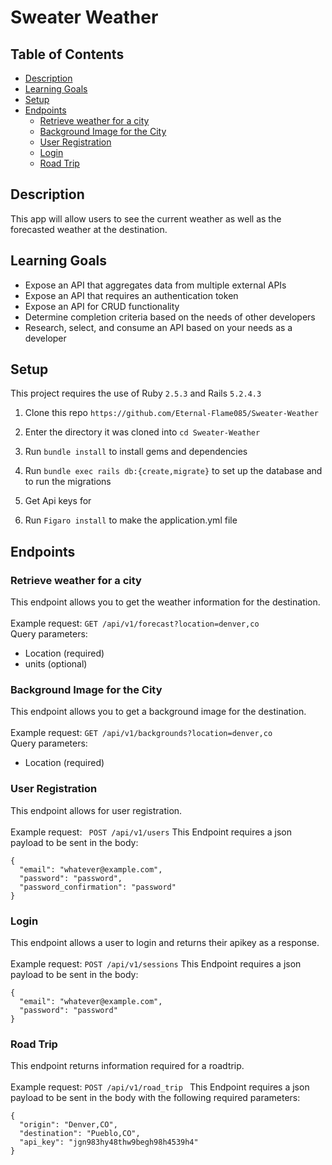 
# Sweater Weather
## Table of Contents
- [Description](#description)
- [Learning Goals](#learning-goals)
- [Setup](#setup)
- [Endpoints](#endpoints)
  - [Retrieve weather for a city](#weather)
  - [Background Image for the City](#image)
  - [User Registration](#user-registration)
  - [Login](#login)
  - [Road Trip](#road-trip)

<!-- DESCRIPTION -->
## Description
This app will allow users to see the current weather as well as the forecasted weather at the destination.

<!-- LEARNING GOALS -->
## Learning Goals
- Expose an API that aggregates data from multiple external APIs
- Expose an API that requires an authentication token
- Expose an API for CRUD functionality
- Determine completion criteria based on the needs of other developers
- Research, select, and consume an API based on your needs as a developer

<!-- SETUP -->
## Setup
This project requires the use of Ruby ```2.5.3``` and Rails ```5.2.4.3```

1. Clone this repo `https://github.com/Eternal-Flame085/Sweater-Weather`

2. Enter the directory it was cloned into `cd Sweater-Weather`

3. Run `bundle install` to install gems and dependencies

4. Run `bundle exec rails db:{create,migrate}` to set up the database and to run the migrations
5. Get Api keys for 
7. Run `Figaro install` to make the application.yml file

<!-- ENDPOINTS -->
## Endpoints

<!-- WEATHER -->
### Retrieve weather for a city
This endpoint allows you to get the weather information for the destination.<br><br>
Example request: ```GET /api/v1/forecast?location=denver,co```<br>
Query parameters:
- Location (required)
- units (optional)

<!-- Image -->
### Background Image for the City
This endpoint allows you to get a background image for the destination.<br><br>
Example request: ```GET /api/v1/backgrounds?location=denver,co```<br>
Query parameters:
- Location (required)

<!-- USER REGRISTRATION -->
### User Registration
This endpoint allows for user registration.<br><br>
Example request: ``` POST /api/v1/users```
This Endpoint requires a json payload to be sent in the body:
```
{
  "email": "whatever@example.com",
  "password": "password",
  "password_confirmation": "password"
}
```

<!-- LOGIN -->
### Login
This endpoint allows a user to login and returns their apikey as a response.<br><br>
Example request: ``` POST /api/v1/sessions ```
This Endpoint requires a json payload to be sent in the body:
```
{
  "email": "whatever@example.com",
  "password": "password"
}
```

<!-- ROADTRIP -->
### Road Trip
This endpoint returns information required for a roadtrip.<br><br>
Example request: ```POST /api/v1/road_trip ```
This Endpoint requires a json payload to be sent in the body with the following required parameters:
```
{
  "origin": "Denver,CO",
  "destination": "Pueblo,CO",
  "api_key": "jgn983hy48thw9begh98h4539h4"
}
```
